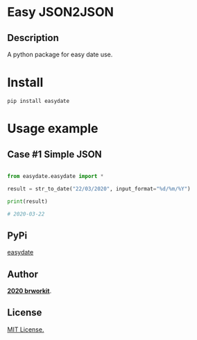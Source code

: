 # Easy JSON2JSON
    
## Description
A python package for easy date use.

# Install 
    pip install easydate

# Usage example 

## Case #1 Simple JSON
```python

from easydate.easydate import *

result = str_to_date("22/03/2020", input_format="%d/%m/%Y")

print(result)

# 2020-03-22

```

## PyPi

[easydate](https://pypi.org/project/easydate)

## Author

[**2020 brworkit**](https://github.com/brworkit).

## License
[MIT License.](https://opensource.org/licenses/MIT)    
